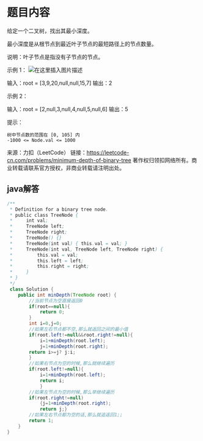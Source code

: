﻿# 题目内容
给定一个二叉树，找出其最小深度。

最小深度是从根节点到最近叶子节点的最短路径上的节点数量。

说明：叶子节点是指没有子节点的节点。

 

示例 1：
![在这里插入图片描述](https://img-blog.csdnimg.cn/20210424204634441.jpg?x-oss-process=image/watermark,type_ZmFuZ3poZW5naGVpdGk,shadow_10,text_aHR0cHM6Ly9ibG9nLmNzZG4ubmV0L21vZ2JveA==,size_16,color_FFFFFF,t_70#pic_center)

输入：root = [3,9,20,null,null,15,7]
输出：2

示例 2：

输入：root = [2,null,3,null,4,null,5,null,6]
输出：5

 

提示：

    树中节点数的范围在 [0, 105] 内
    -1000 <= Node.val <= 1000

来源：力扣（LeetCode）
链接：https://leetcode-cn.com/problems/minimum-depth-of-binary-tree
著作权归领扣网络所有。商业转载请联系官方授权，非商业转载请注明出处。

## java解答

```java
/**
 * Definition for a binary tree node.
 * public class TreeNode {
 *     int val;
 *     TreeNode left;
 *     TreeNode right;
 *     TreeNode() {}
 *     TreeNode(int val) { this.val = val; }
 *     TreeNode(int val, TreeNode left, TreeNode right) {
 *         this.val = val;
 *         this.left = left;
 *         this.right = right;
 *     }
 * }
 */
 class Solution {
    public int minDepth(TreeNode root) {
        //当前节点为空直接返回0
        if(root==null){
            return 0;
        }
        int i=0,j=0;
        //如果左右节点都不空,那么就返回之间的最小值
        if(root.left!=null&&root.right!=null){
            i=1+minDepth(root.left);
            j=1+minDepth(root.right);
        return i>=j? j:i;
        }
        //如果右节点为空的时候,那么就继续遍历
        if(root.left!=null){
            i=1+minDepth(root.left);
            return i;
            }
        //如果左节点为空的时候,那么举继续遍历
        if(root.right!=null)
            {j=1+minDepth(root.right);
            return j;}
        //如果左右节点都为空的话,那么就追返回1;;
        return 1;
    }
}
```

